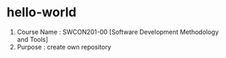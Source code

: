 # hello-world
1. Course Name : SWCON201-00 [Software Development Methodology and Tools]
2. Purpose : create own repository
